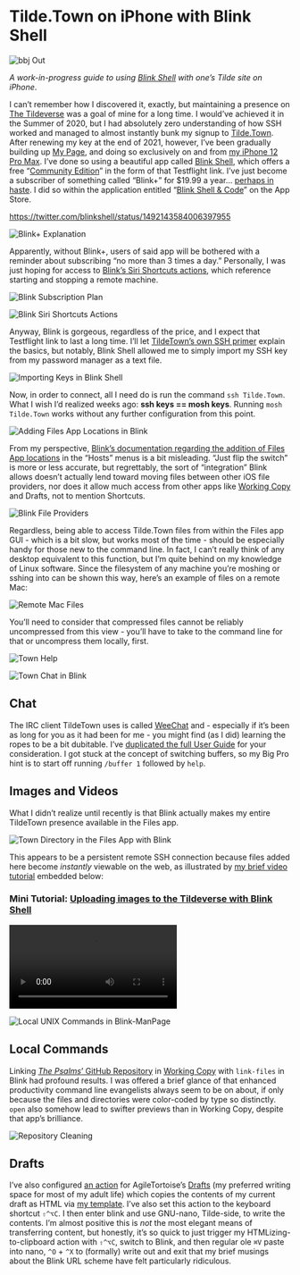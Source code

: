 # Tilde.Town on iPhone with Blink Shell

![bbj Out](https://user-images.githubusercontent.com/43663476/155115271-faa55bfd-d151-4741-9a6c-e9664a457503.png)

*A work-in-progress guide to using [Blink Shell](https://testflight.apple.com/v1/app/1156707581) with one’s Tilde site on iPhone*.

I can’t remember how I discovered it, exactly, but maintaining a presence on [The Tildeverse](https://tildeverse.org) was a goal of mine for a long time. I would’ve achieved it in the Summer of 2020, but I had absolutely zero understanding of how SSH worked and managed to almost instantly bunk my signup to [Tilde.Town](https://tilde.town). After renewing my key at the end of 2021, however, I’ve been gradually building up [My Page](https://tilde.town/~extratone), and doing so exclusively on and from [my iPhone 12 Pro Max](https://github.com/extratone/jorts). I’ve done so using a beautiful app called [Blink Shell](https://blink.sh), which offers a free “[Community Edition](https://testflight.apple.com/v1/app/1156707581)” in the form of that Testflight link. I’ve just become a subscriber of something called “Blink+” for $19.99 a year... [perhaps in haste](https://reddit.com/r/BlinkShell/comments/sq3zur/_/hxlvgq4/?context=1). I did so within the application entitled “[Blink Shell & Code](https://apps.apple.com/us/app/blink-shell-code/id1594898306)” on the App Store.

https://twitter.com/blinkshell/status/1492143584006397955

![Blink+ Explanation](https://tilde.town/~extratone/images/blinkplusexplanation.jpeg)

Apparently, without Blink+, users of said app will be bothered with a reminder about subscribing “no more than 3 times a day.” Personally, I was just hoping for access to [Blink’s Siri Shortcuts actions](https://user-images.githubusercontent.com/43663476/154815568-950d948e-4cb9-4213-9d97-fd68af4973eb.png), which reference starting and stopping a remote machine. 

![Blink Subscription Plan](https://user-images.githubusercontent.com/43663476/154814967-55b990ff-a752-484e-9539-f217c177bfbd.png)

![Blink Siri Shortcuts Actions](https://user-images.githubusercontent.com/43663476/154815568-950d948e-4cb9-4213-9d97-fd68af4973eb.png)

Anyway, Blink is gorgeous, regardless of the price, and I expect that Testflight link to last a long time. I’ll let [TildeTown’s own SSH primer](https://tilde.town/~extratone/wiki/getting-started/ssh.html) explain the basics, but notably, Blink Shell allowed me to simply import my SSH key from my password manager as a text file.

![Importing Keys in Blink Shell](https://user-images.githubusercontent.com/43663476/154846142-4d16aa31-ee99-4ce9-94c5-852765d7d0b7.png)

Now, in order to connect, all I need do is run the command `ssh Tilde.Town`. What I wish I’d realized weeks ago: **ssh keys == mosh keys**. Running `mosh Tilde.Town` works without any further configuration from this point.

![Adding Files App Locations in Blink](https://user-images.githubusercontent.com/43663476/154846342-b9d49f30-61c4-438d-8886-0414951807f6.png)

From my perspective, [Blink’s documentation regarding the addition of Files App locations](https://docs.blink.sh/advanced/files-app) in the “Hosts” menus is a bit misleading. “Just flip the switch” is more or less accurate, but regrettably, the sort of “integration” Blink allows doesn’t actually lend toward moving files between other iOS file providers, nor does it allow much access from other apps like [Working Copy](https://apps.apple.com/us/app/working-copy-git-client/id896694807) and Drafts, not to mention Shortcuts. 

![Blink File Providers](https://user-images.githubusercontent.com/43663476/154846662-df10d713-6f54-46d2-8fb9-d1f77d42b14e.png)

Regardless, being able to access Tilde.Town files from within the Files app GUI - which is a bit slow, but works most of the time - should be especially handy for those new to the command line. In fact, I can’t really think of any desktop equivalent to this function, but I’m quite behind on my knowledge of Linux software. Since the filesystem of any machine you’re moshing or sshing into can be shown this way, here’s an example of files on a remote Mac:

![Remote Mac Files](https://user-images.githubusercontent.com/43663476/155912890-d5f33a52-c211-4616-bd7a-cb4556564d68.png)

You’ll need to consider that compressed files cannot be reliably uncompressed from this view - you’ll have to take to the command line for that or uncompress them locally, first.

![Town Help](https://tilde.town/~extratone/images/blinktotilde.png)

![Town Chat in Blink](https://user-images.githubusercontent.com/43663476/154862497-07b02606-a67a-46a8-bb77-74564d2f7f27.png)

## Chat

The IRC client TildeTown uses is called [WeeChat](https://weechat.org) and - especially if it’s been as long for you as it had been for me - you might find (as I did) learning the ropes to be a bit dubitable. I’ve [duplicated the full User Guide](https://tilde.town/~extratone/manual/weechat/) for your consideration. I got stuck at the concept of switching buffers, so my Big Pro hint is to start off running `/buffer 1` followed by `help`. 

## Images and Videos

What I didn’t realize until recently is that Blink actually makes my entire TildeTown presence available in the Files app.

![Town Directory in the Files App with Blink](https://tilde.town/~extratone/images/dir.png)

This appears to be a persistent remote SSH connection because files added here become *instantly* viewable on the web, as illustrated by [my brief video tutorial](https://tilde.town/~extratone/videos/uploadingimageswithblink.MP4) embedded below:

### Mini Tutorial: [Uploading images to the Tildeverse with Blink Shell](https://tilde.town/~extratone/videos/uploadingimageswithblink.MP4)

<video controls>
  <source src="https://tilde.town/~extratone/videos/uploadingimageswithblink.MP4">
</video>

![Local UNIX Commands in Blink-ManPage](https://user-images.githubusercontent.com/43663476/155014762-7b8bfc6d-d6df-418a-b43e-6d7aa56582bb.png)

## Local Commands

Linking [*The Psalms*’ GitHub Repository](https://github.com/extratone/bilge) in [Working Copy](https://apps.apple.com/us/app/working-copy-git-client/id896694807) with `link-files` in Blink had profound results. I was offered a brief glance of that enhanced productivity command line evangelists always seem to be on about, if only because the files and directories were color-coded by type so distinctly. `open` also somehow lead to swifter previews than in Working Copy, despite that app’s brilliance.

![Repository Cleaning](https://user-images.githubusercontent.com/43663476/156869875-93a67975-beb2-4a25-a855-b845514ed8b3.png)

## Drafts

I’ve also configured [an action](https://actions.getdrafts.com/a/1wO) for AgileTortoise’s [Drafts](https://apps.apple.com/us/app/drafts/id1435957248) (my preferred writing space for most of my adult life) which copies the contents of my current draft as HTML via [my template](https://tilde.town/~extratone/template/1.3.txt). I’ve also set this action to the keyboard shortcut `⇧^⌥C`. I then enter blink and use GNU-nano, Tilde-side, to write the contents. I’m almost positive this is *not* the most elegant means of transferring content, but honestly, it’s so quick to just trigger my HTMLizing-to-clipboard action with `⇧^⌥C`, switch to Blink, and then regular ole `⌘V` paste into nano, `^O` + `^X` to (formally) write out and exit that my brief musings about the Blink URL scheme have felt particularly ridiculous.